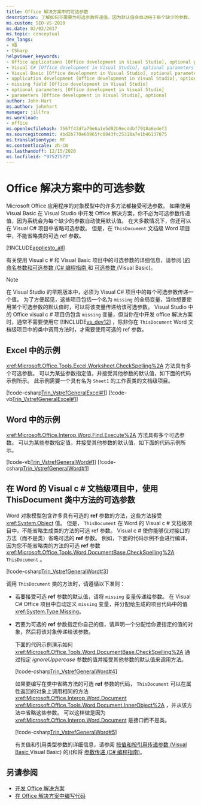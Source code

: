 ```yaml
---
title: Office 解决方案中的可选参数
description: 了解如何不需要为可选参数传递值，因为默认值会自动用于每个缺少的参数。
ms.custom: SEO-VS-2020
ms.date: 02/02/2017
ms.topic: conceptual
dev_langs:
- VB
- CSharp
helpviewer_keywords:
- Office applications [Office development in Visual Studio], optional parameters
- Visual C# [Office development in Visual Studio], optional parameters
- Visual Basic [Office development in Visual Studio], optional parameters
- application development [Office development in Visual Studio], optional parameters
- missing field [Office development in Visual Studio]
- optional parameters [Office development in Visual Studio]
- parameters [Office development in Visual Studio], optional
author: John-Hart
ms.author: johnhart
manager: jillfra
ms.workload:
- office
ms.openlocfilehash: 7567f43dfa79e6a1e5d92b9ecddbf7918a6edef3
ms.sourcegitcommit: 4bd2b770e60965fc0843fc25318a7e1b46137875
ms.translationtype: MT
ms.contentlocale: zh-CN
ms.lasthandoff: 12/15/2020
ms.locfileid: "97527572"
---
```

# <a name="optional-parameters-in-office-solutions"></a>Office 解决方案中的可选参数
  Microsoft Office 应用程序的对象模型中的许多方法都接受可选参数。 如果使用 Visual Basic 在 Visual Studio 中开发 Office 解决方案，你不必为可选参数传递值，因为系统会为每个缺少的参数自动使用默认值。 在大多数情况下，你还可以在 Visual C# 项目中省略可选参数。 但是，在 `ThisDocument` 文档级 Word 项目中，不能省略类的可选 ref 参数。

 [!INCLUDE[appliesto_all](../vsto/includes/appliesto-all-md.md)]

 有关使用 Visual c # 和 Visual Basic 项目中的可选参数的详细信息，请参阅 [&#41;的命名参数和可选参数 &#40;C&#35; 编程指南 ](/dotnet/csharp/programming-guide/classes-and-structs/named-and-optional-arguments) 和 [可选参数 &#40;](/dotnet/visual-basic/programming-guide/language-features/procedures/optional-parameters)Visual Basic&#41;。

> [!NOTE]
> 在 Visual Studio 的早期版本中，必须为 Visual C# 项目中的每个可选参数传递一个值。 为了方便起见，这些项目包括一个名为 `missing` 的全局变量，当你想要使用某个可选参数的默认值时，可以将该变量传递给该可选参数。 Visual Studio 中的 Office visual c # 项目仍包含 `missing` 变量，但当你在中开发 office 解决方案时，通常不需要使用它 [!INCLUDE[vs_dev12](../vsto/includes/vs-dev12-md.md)] ，除非你在 `ThisDocument` Word 文档级项目中的类中调用方法时，才需要使用可选的 ref 参数。

## <a name="example-in-excel"></a>Excel 中的示例
 <xref:Microsoft.Office.Tools.Excel.Worksheet.CheckSpelling%2A> 方法具有多个可选参数。 可以为某些参数指定值，并接受其他参数的默认值，如下面的代码示例所示。 此示例需要一个具有名为 `Sheet1` 的工作表类的文档级项目。

 [!code-csharp[Trin_VstrefGeneralExcel#1](../vsto/codesnippet/CSharp/excelworkbook1/Sheet1.cs#1)]
 [!code-vb[Trin_VstrefGeneralExcel#1](../vsto/codesnippet/VisualBasic/excelworkbook1/Sheet1.vb#1)]

## <a name="example-in-word"></a>Word 中的示例
 <xref:Microsoft.Office.Interop.Word.Find.Execute%2A> 方法具有多个可选参数。 可以为某些参数指定值，并接受其他参数的默认值，如下面的代码示例所示。

 [!code-vb[Trin_VstrefGeneralWord#1](../vsto/codesnippet/VisualBasic/worddocument1/ThisDocument.vb#1)]
 [!code-csharp[Trin_VstrefGeneralWord#1](../vsto/codesnippet/CSharp/worddocument1/ThisDocument.cs#1)]

## <a name="use-optional-parameters-of-methods-in-the-thisdocument-class-in-visual-c-document-level-projects-for-word"></a>在 Word 的 Visual c # 文档级项目中，使用 ThisDocument 类中方法的可选参数
 Word 对象模型包含许多具有可选的 **ref** 参数的方法，这些方法接受 <xref:System.Object> 值。 但是，  `ThisDocument` 在 Word 的 Visual c # 文档级项目中，不能省略生成类的方法的可选 ref 参数。 Visual c # 使你能够仅对接口的方法（而不是类）省略可选的 **ref** 参数。 例如，下面的代码示例不会进行编译，因为您不能省略类的方法的可选 **ref** 参数 <xref:Microsoft.Office.Tools.Word.DocumentBase.CheckSpelling%2A> `ThisDocument` 。

 [!code-csharp[Trin_VstrefGeneralWord#3](../vsto/codesnippet/CSharp/worddocument1/ThisDocument.cs#3)]

 调用 `ThisDocument` 类的方法时，请遵循以下准则：

- 若要接受可选 **ref** 参数的默认值，请将 `missing` 变量传递给参数。 在 Visual C# Office 项目中自动定义 `missing` 变量，并分配给生成的项目代码中的值 <xref:System.Type.Missing>。

- 若要为可选的 **ref** 参数指定你自己的值，请声明一个分配给你要指定的值的对象，然后将该对象传递给该参数。

  下面的代码示例演示如何 <xref:Microsoft.Office.Tools.Word.DocumentBase.CheckSpelling%2A> 通过指定 *ignoreUppercase* 参数的值并接受其他参数的默认值来调用方法。

  [!code-csharp[Trin_VstrefGeneralWord#4](../vsto/codesnippet/CSharp/worddocument1/ThisDocument.cs#4)]

  如果要编写在类中省略方法的可选 **ref** 参数的代码， `ThisDocument` 可以在属性返回的对象上调用相同的方法 <xref:Microsoft.Office.Interop.Word.Document> <xref:Microsoft.Office.Tools.Word.Document.InnerObject%2A> ，并从该方法中省略这些参数。 可以这样做是因为 <xref:Microsoft.Office.Interop.Word.Document> 是接口而不是类。

  [!code-csharp[Trin_VstrefGeneralWord#5](../vsto/codesnippet/CSharp/worddocument1/ThisDocument.cs#5)]

  有关值和引用类型参数的详细信息，请参阅 [按值和按引用传递参数 &#40;Visual Basic ](/dotnet/visual-basic/programming-guide/language-features/procedures/passing-arguments-by-value-and-by-reference) Visual Basic) 的&#41;(和将 [参数传递 &#40;C&#35; 编程指南&#41;](/dotnet/csharp/programming-guide/classes-and-structs/passing-parameters)。

## <a name="see-also"></a>另请参阅
- [开发 Office 解决方案](../vsto/developing-office-solutions.md)
- [在 Office 解决方案中编写代码](../vsto/writing-code-in-office-solutions.md)
